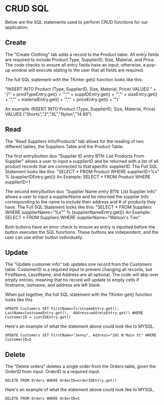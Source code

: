 # CRUD SQL
Below are the SQL statements used to perform CRUD functions for our application.

## Create
The "Create Clothing" tab adds a record to the Product table. All entry fields are required to include Product Type, SupplierID, Size, Material, and Price. The code checks to ensure all entry fields have an input; otherwise, a pop-up window will execute stating to the user that all fields are required. 

The full SQL statement with the TKinter get() function looks like this:

"INSERT INTO Product (Type, SupplierID, Size, Material, Price) VALUES " + '("' + prodTypeEntry.get() + '","' + suppIDEntry.get() + '","' + sizeEntry.get() + '","' + materialEntry.get() + '","' + priceEntry.get() + '")'

An example:
    INSERT INTO Product (Type, SupplierID, Size, Material, Price) VALUES ("Shorts","2","XL","Nylon","14.99")

## Read
The "Read Suppliers Info/Products" tab allows for the reading of two different tables, the Suppliers Table and the Product Table. 

The first entry/button duo "Supplier ID _entry_ BTN: List Products From Supplier" allows a user to input a supplierID and be returned with a list of all product records that are connected to that specific supplierID.
The Full SQL Statement looks like this:
    "SELECT * FROM Product WHERE supplierID=%s" % (supplierIDEntry.get())
An Example:
    SELECT * FROM Product WHERE supplierID=1

The second entry/button duo "Supplier Name _entry_ BTN: List Supplier Info" allows a user to input a supplierName and be returned the supplier Info corresponding to the name to include their address and # of products they have. 
The Full SQL Statement looks like this:
    "SELECT * FROM Suppliers WHERE supplierName=\"%s\"" % (supplierNameEntry.get())
An Example:
    SELECT * FROM Suppliers WHERE supplierName="Watson's Ties"

Both buttons have an error check to ensure an entry is inputted before the button executes the SQL functions. These buttons are independent, and the user can use either button individually.
## Update

The "Update customer info" tab updates one record from the Customers table. CustomerID is a required input to prevent changing all records, but FirstName, LasstName, and Address are all optional. The code will skip over empty entries, meaning that no record will update to empty cells if firstname, lastname, and address are left blank.

When put together, the full SQL statement with the TKinter get() function looks like this

`UPDATE Customers SET FirstName=firstnameEntry.get(), LastName=lastnameEntry.get(), 
Address=addressEntry.get()
WHERE CustomerID = custIDEntry.get()`

Here's an example of what the statement above could look like to MYSQL.

`UPDATE Customers SET FirstName="Jenny", Address="201 N Main St" WHERE CustomerID=5`

## Delete
The "Delete orders" deletes a single order from the Orders table, given the OrderID from input. OrderID is a required input.

`DELETE FROM Orders WHERE OrderID=orderIDEntry.get()`

Here's an example of what the statement above could look like to MYSQL.

`DELETE FROM Orders WHERE OrderID=5`
